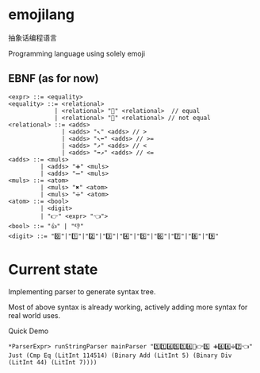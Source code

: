 # emojilang
抽象话编程语言

Programming language using solely emoji

## EBNF (as for now)
```
<expr> ::= <equality>
<equality> ::= <relational> 
             | <relational> "🙆" <relational>  // equal
             | <relational> "🙅" <relational> // not equal
<relational> ::= <adds>
               | <adds> "↖️" <adds> // >
               | <adds> "↖️⬅️" <adds> // >=
               | <adds> "↗️" <adds> // <
               | <adds> "➡️↗️" <adds> // <=
<adds> ::= <muls>
         | <adds> "➕" <muls>
         | <adds> "➖" <muls>
<muls> ::= <atom>
         | <muls> "✖️" <atom> 
         | <muls> "➗" <atom>
<atom> ::= <bool> 
         | <digit> 
         | "👉" <expr> "👈">
<bool> ::= "👍" | "👎"
<digit> ::= "0️⃣"|"1️⃣"|"2️⃣"|"3️⃣"|"4️⃣"|"5️⃣"|"6️⃣"|"7️⃣"|"8️⃣"|"9️⃣"
```

# Current state
Implementing parser to generate syntax tree.

Most of above syntax is already working, actively adding more syntax for real world uses.

Quick Demo
```
*ParserExpr> runStringParser mainParser "1️⃣1️⃣4️⃣5️⃣1️⃣4️⃣🙆👉5️⃣ ➕4️⃣4️⃣➗7️⃣👈"
Just (Cmp Eq (LitInt 114514) (Binary Add (LitInt 5) (Binary Div (LitInt 44) (LitInt 7))))
```
